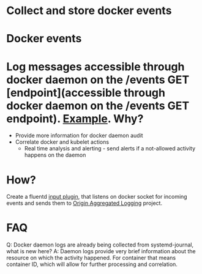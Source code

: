 Collect and store docker events
====
Docker events
===
Log messages accessible through docker daemon on the /events GET [endpoint](accessible through docker daemon on the /events GET endpoint). [Example](https://gist.github.com/josefkarasek/be9bac36921f7bc9a61df23451594fbf).
Why?
===
* Provide more information for docker daemon audit
* Correlate docker and kubelet actions
  * Real time analysis and alerting - send alerts if a not-allowed activity happens on the daemon


How?
===
Create a fluentd [input plugin](https://github.com/josefkarasek/fluent-plugin-docker-events/blob/master/lib/fluent/plugin/in_docker_events.rb), that listens on docker socket for incoming events and sends them to [Origin Aggregated Logging](https://github.com/openshift/origin-aggregated-logging) project.


FAQ
===
Q: Docker daemon logs are already being collected from systemd-journal, what is new here?
A: Daemon logs provide very brief information about the resource on which the activity happened. For container that means container ID, which will allow for further processing and correlation.
